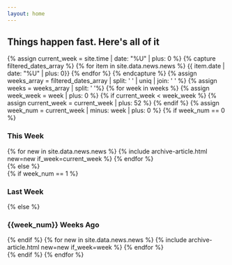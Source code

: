 ```yaml
---
layout: home
---
```

<div id="archive">
  <h2>Things happen fast. Here's all of it</h2>
  <div class="list">
    {% assign current_week = site.time | date: "%U" | plus: 0 %}
    {% capture filtered_dates_array %}
      {% for item in site.data.news.news %}
        {{ item.date | date: "%U" | plus: 0}}
      {% endfor %}
    {% endcapture %}
    {% assign weeks_array = filtered_dates_array | split: ' ' | uniq | join: ' '  %}
    {% assign weeks = weeks_array | split: ' '%}
    {% for week in weeks %}
      {% assign week_week = week | plus: 0 %}
      {% if current_week < week_week %}
        {% assign current_week = current_week | plus: 52 %}
      {% endif %}
      {% assign week_num = current_week | minus: week | plus: 0 %}
      {% if week_num == 0 %}
        <section class="week">
          <h3>This Week</h3>
          {% for new in site.data.news.news %}
            {% include archive-article.html new=new if_week=current_week %}
          {% endfor %}
        </section>
      {% else %}
        <section class="week">
          {% if week_num == 1 %}
            <h3>Last Week</h3>
          {% else %}
            <h3>{{week_num}} Weeks Ago</h3>
          {% endif %}
          {% for new in site.data.news.news %}
            {% include archive-article.html new=new if_week=week %}
          {% endfor %}
        </section>
      {% endif %}
    {% endfor %}
  </div>
</div>
